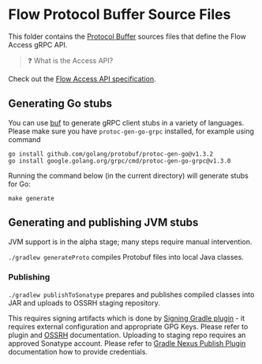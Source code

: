 # Flow Protocol Buffer Source Files

This folder contains the [Protocol Buffer](https://developers.google.com/protocol-buffers) sources files that define the Flow Access gRPC API.

> ❓ What is the Access API?

Check out the [Flow Access API specification](/docs/content/access-api.md).

## Generating Go stubs

You can use [buf](https://github.com/bufbuild/buf) to generate gRPC client stubs in a variety of languages.
Please make sure you have `protoc-gen-go-grpc` installed, for example using command
```shell script
go install github.com/golang/protobuf/protoc-gen-go@v1.3.2
go install google.golang.org/grpc/cmd/protoc-gen-go-grpc@v1.3.0
```

Running the command below (in the current directory) will generate stubs for Go:

```shell script
make generate
```

## Generating and publishing JVM stubs

JVM support is in the alpha stage; many steps require manual intervention.

`./gradlew generateProto` compiles Protobuf files into local Java classes.

### Publishing

`./gradlew publishToSonatype` prepares and publishes compiled classes into JAR and uploads to OSSRH staging repository.

This requires signing artifacts which is done by [Signing Gradle plugin](https://docs.gradle.org/current/userguide/signing_plugin.html) - it requires
external configuration and appropriate GPG Keys. Please refer to plugin and [OSSRH](https://central.sonatype.org/pages/working-with-pgp-signatures.html)
documentation.
Uploading to staging repo requires an approved Sonatype account. Please refer to [Gradle Nexus Publish Plugin](https://github.com/gradle-nexus/publish-plugin)
documentation how to provide credentials.
